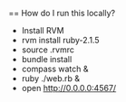 == How do I run this locally?

* Install RVM
* rvm install ruby-2.1.5
* source .rvmrc
* bundle install
* compass watch &
* ruby ./web.rb &
* open http://0.0.0.0:4567/
